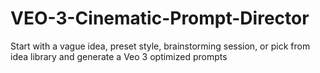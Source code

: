 # VEO-3-Cinematic-Prompt-Director
 Start with a vague idea, preset style, brainstorming session, or pick from idea library and generate a Veo 3 optimized prompts
